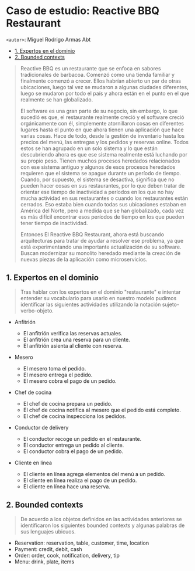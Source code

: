 # Caso de estudio: Reactive BBQ Restaurant
`<autor>`: Miguel Rodrigo Armas Abt

- [1. Expertos en el dominio](#1-expertos-en-el-dominio)
- [2. Bounded contexts](#2-bounded-contexts)

> Reactive BBQ es un restaurante que se enfoca en sabores tradicionales de barbacoa. Comenzó como una tienda familiar y 
> finalmente comenzó a crecer. Ellos habrían abierto un par de otras ubicaciones, luego tal vez se mudaron a algunas 
> ciudades diferentes, luego se mudaron por todo el país y ahora están en el punto en el que realmente se han 
> globalizado.
>
> El software es una gran parte de su negocio, sin embargo, lo que sucedió es que, el restaurante realmente creció y el 
> software creció orgánicamente con él, simplemente atornillaron cosas en diferentes lugares hasta el punto en que ahora
> tienen una aplicación que hace varias cosas. Hace de todo, desde la gestión de inventario hasta los precios del menú, 
> las entregas y los pedidos y reservas online. Todos estos se han agrupado en un solo sistema y lo que están 
> descubriendo ahora es que ese sistema realmente está luchando por su propio peso. Tienen muchos procesos heredados 
> relacionados con ese sistema antiguo y algunos de esos procesos heredados requieren que el sistema se apague durante 
> un período de tiempo. Cuando, por supuesto, el sistema se desactiva, significa que no pueden hacer cosas en sus 
> restaurantes, por lo que deben tratar de orientar ese tiempo de inactividad a períodos en los que no hay mucha 
> actividad en sus restaurantes o cuando los restaurantes están cerrados. Eso estaba bien cuando todas sus ubicaciones 
> estaban en América del Norte, pero a medida que se han globalizado, cada vez es más difícil encontrar esos períodos de
> tiempo en los que pueden tener tiempo de inactividad.
>
> Entonces El Reactive BBQ Restaurant, ahora está buscando arquitecturas para tratar de ayudar a resolver ese problema, 
> ya que está experimentando una importante actualización de su software. Buscan modernizar su monolito heredado 
> mediante la creación de nuevas piezas de la aplicación como microservicios.

## 1. Expertos en el dominio
> Tras hablar con los expertos en el dominio "restaurante" e intentar entender su vocabulario para usarlo en nuestro 
> modelo pudimos identificar las siguientes actividades utilizando la notación sujeto-verbo-objeto.

- Anfitrión
    - El anfitrión verifica las reservas actuales.
    - El anfitrión crea una reserva para un cliente.
    - El anfitrión asienta al cliente con reserva.

- Mesero
    - El mesero toma el pedido.
    - El mesero entrega el pedido.
    - El mesero cobra el pago de un pedido.
  
- Chef de cocina
    - El chef de cocina prepara un pedido.
    - El chef de cocina notifica al mesero que el pedido está completo.
    - El chef de cocina inspecciona los pedidos.

- Conductor de delivery
    - El conductor recoge un pedido en el restaurante.
    - El conductor entrega un pedido al cliente.
    - El conductor cobra el pago de un pedido.

- Cliente en línea
    - El cliente en línea agrega elementos del menú a un pedido.
    - El cliente en línea realiza el pago de un pedido.
    - El cliente en línea hace una reserva.

## 2. Bounded contexts
> De acuerdo a los objetos definidos en las actividades anteriores se identificaron los siguientes bounded contexts y 
> algunas palabras de sus lenguajes ubicuos.

- Reservation: reservation, table, customer, time, location
- Payment: credit, debit, cash
- Order: order, cook, notification, delivery, tip
- Menu: drink, plate, items
